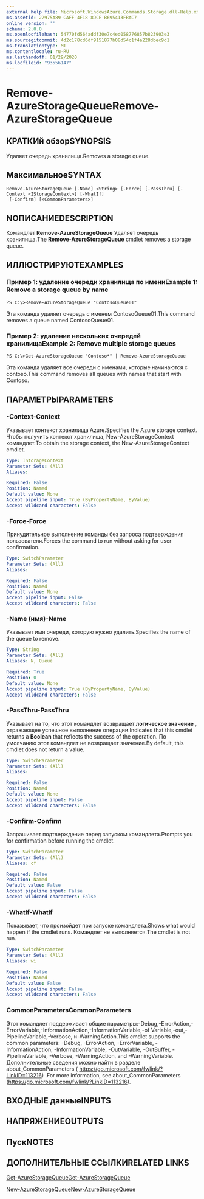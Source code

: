 ```yaml
---
external help file: Microsoft.WindowsAzure.Commands.Storage.dll-Help.xml
ms.assetid: 22975A89-CAFF-4F18-8DCE-B695413FBAC7
online version: ''
schema: 2.0.0
ms.openlocfilehash: 54770fd564addf30e7c4ed058776857b823903e3
ms.sourcegitcommit: 4d2c178cd6df9151877b08d54c1f4a228dbec9d1
ms.translationtype: MT
ms.contentlocale: ru-RU
ms.lasthandoff: 01/29/2020
ms.locfileid: "93556147"
---
```

# <span data-ttu-id="43f52-101">Remove-AzureStorageQueue</span><span class="sxs-lookup"><span data-stu-id="43f52-101">Remove-AzureStorageQueue</span></span>

## <span data-ttu-id="43f52-102">КРАТКИй обзор</span><span class="sxs-lookup"><span data-stu-id="43f52-102">SYNOPSIS</span></span>
<span data-ttu-id="43f52-103">Удаляет очередь хранилища.</span><span class="sxs-lookup"><span data-stu-id="43f52-103">Removes a storage queue.</span></span>

## <span data-ttu-id="43f52-104">Максимальное</span><span class="sxs-lookup"><span data-stu-id="43f52-104">SYNTAX</span></span>

```
Remove-AzureStorageQueue [-Name] <String> [-Force] [-PassThru] [-Context <IStorageContext>] [-WhatIf]
 [-Confirm] [<CommonParameters>]
```

## <span data-ttu-id="43f52-105">NОПИСАНИЕ</span><span class="sxs-lookup"><span data-stu-id="43f52-105">DESCRIPTION</span></span>
<span data-ttu-id="43f52-106">Командлет **Remove-AzureStorageQueue** Удаляет очередь хранилища.</span><span class="sxs-lookup"><span data-stu-id="43f52-106">The **Remove-AzureStorageQueue** cmdlet removes a storage queue.</span></span>

## <span data-ttu-id="43f52-107">ИЛЛЮСТРИРУЮТ</span><span class="sxs-lookup"><span data-stu-id="43f52-107">EXAMPLES</span></span>

### <span data-ttu-id="43f52-108">Пример 1: удаление очереди хранилища по имени</span><span class="sxs-lookup"><span data-stu-id="43f52-108">Example 1: Remove a storage queue by name</span></span>
```
PS C:\>Remove-AzureStorageQueue "ContosoQueue01"
```

<span data-ttu-id="43f52-109">Эта команда удаляет очередь с именем ContosoQueue01.</span><span class="sxs-lookup"><span data-stu-id="43f52-109">This command removes a queue named ContosoQueue01.</span></span>

### <span data-ttu-id="43f52-110">Пример 2: удаление нескольких очередей хранилища</span><span class="sxs-lookup"><span data-stu-id="43f52-110">Example 2: Remove multiple storage queues</span></span>
```
PS C:\>Get-AzureStorageQueue "Contoso*" | Remove-AzureStorageQueue
```

<span data-ttu-id="43f52-111">Эта команда удаляет все очереди с именами, которые начинаются с contoso.</span><span class="sxs-lookup"><span data-stu-id="43f52-111">This command removes all queues with names that start with Contoso.</span></span>

## <span data-ttu-id="43f52-112">ПАРАМЕТРЫ</span><span class="sxs-lookup"><span data-stu-id="43f52-112">PARAMETERS</span></span>

### <span data-ttu-id="43f52-113">-Context</span><span class="sxs-lookup"><span data-stu-id="43f52-113">-Context</span></span>
<span data-ttu-id="43f52-114">Указывает контекст хранилища Azure.</span><span class="sxs-lookup"><span data-stu-id="43f52-114">Specifies the Azure storage context.</span></span>
<span data-ttu-id="43f52-115">Чтобы получить контекст хранилища, New-AzureStorageContext командлет.</span><span class="sxs-lookup"><span data-stu-id="43f52-115">To obtain the storage context, the New-AzureStorageContext cmdlet.</span></span>

```yaml
Type: IStorageContext
Parameter Sets: (All)
Aliases: 

Required: False
Position: Named
Default value: None
Accept pipeline input: True (ByPropertyName, ByValue)
Accept wildcard characters: False
```

### <span data-ttu-id="43f52-116">-Force</span><span class="sxs-lookup"><span data-stu-id="43f52-116">-Force</span></span>
<span data-ttu-id="43f52-117">Принудительное выполнение команды без запроса подтверждения пользователя.</span><span class="sxs-lookup"><span data-stu-id="43f52-117">Forces the command to run without asking for user confirmation.</span></span>

```yaml
Type: SwitchParameter
Parameter Sets: (All)
Aliases: 

Required: False
Position: Named
Default value: None
Accept pipeline input: False
Accept wildcard characters: False
```

### <span data-ttu-id="43f52-118">-Name (имя)</span><span class="sxs-lookup"><span data-stu-id="43f52-118">-Name</span></span>
<span data-ttu-id="43f52-119">Указывает имя очереди, которую нужно удалить.</span><span class="sxs-lookup"><span data-stu-id="43f52-119">Specifies the name of the queue to remove.</span></span>

```yaml
Type: String
Parameter Sets: (All)
Aliases: N, Queue

Required: True
Position: 0
Default value: None
Accept pipeline input: True (ByPropertyName, ByValue)
Accept wildcard characters: False
```

### <span data-ttu-id="43f52-120">-PassThru</span><span class="sxs-lookup"><span data-stu-id="43f52-120">-PassThru</span></span>
<span data-ttu-id="43f52-121">Указывает на то, что этот командлет возвращает **логическое значение** , отражающее успешное выполнение операции.</span><span class="sxs-lookup"><span data-stu-id="43f52-121">Indicates that this cmdlet returns a **Boolean** that reflects the success of the operation.</span></span>
<span data-ttu-id="43f52-122">По умолчанию этот командлет не возвращает значение.</span><span class="sxs-lookup"><span data-stu-id="43f52-122">By default, this cmdlet does not return a value.</span></span>

```yaml
Type: SwitchParameter
Parameter Sets: (All)
Aliases: 

Required: False
Position: Named
Default value: None
Accept pipeline input: False
Accept wildcard characters: False
```

### <span data-ttu-id="43f52-123">-Confirm</span><span class="sxs-lookup"><span data-stu-id="43f52-123">-Confirm</span></span>
<span data-ttu-id="43f52-124">Запрашивает подтверждение перед запуском командлета.</span><span class="sxs-lookup"><span data-stu-id="43f52-124">Prompts you for confirmation before running the cmdlet.</span></span>

```yaml
Type: SwitchParameter
Parameter Sets: (All)
Aliases: cf

Required: False
Position: Named
Default value: False
Accept pipeline input: False
Accept wildcard characters: False
```

### <span data-ttu-id="43f52-125">-WhatIf</span><span class="sxs-lookup"><span data-stu-id="43f52-125">-WhatIf</span></span>
<span data-ttu-id="43f52-126">Показывает, что произойдет при запуске командлета.</span><span class="sxs-lookup"><span data-stu-id="43f52-126">Shows what would happen if the cmdlet runs.</span></span>
<span data-ttu-id="43f52-127">Командлет не выполняется.</span><span class="sxs-lookup"><span data-stu-id="43f52-127">The cmdlet is not run.</span></span>

```yaml
Type: SwitchParameter
Parameter Sets: (All)
Aliases: wi

Required: False
Position: Named
Default value: False
Accept pipeline input: False
Accept wildcard characters: False
```

### <span data-ttu-id="43f52-128">CommonParameters</span><span class="sxs-lookup"><span data-stu-id="43f52-128">CommonParameters</span></span>
<span data-ttu-id="43f52-129">Этот командлет поддерживает общие параметры:-Debug,-ErrorAction,-ErrorVariable,-InformationAction,-InformationVariable,-of Variable,-out,-PipelineVariable,-Verbose, и-WarningAction.</span><span class="sxs-lookup"><span data-stu-id="43f52-129">This cmdlet supports the common parameters: -Debug, -ErrorAction, -ErrorVariable, -InformationAction, -InformationVariable, -OutVariable, -OutBuffer, -PipelineVariable, -Verbose, -WarningAction, and -WarningVariable.</span></span> <span data-ttu-id="43f52-130">Дополнительные сведения можно найти в разделе about_CommonParameters ( https://go.microsoft.com/fwlink/?LinkID=113216) .</span><span class="sxs-lookup"><span data-stu-id="43f52-130">For more information, see about_CommonParameters (https://go.microsoft.com/fwlink/?LinkID=113216).</span></span>

## <span data-ttu-id="43f52-131">ВХОДНЫЕ данные</span><span class="sxs-lookup"><span data-stu-id="43f52-131">INPUTS</span></span>

## <span data-ttu-id="43f52-132">НАПРЯЖЕНИЕ</span><span class="sxs-lookup"><span data-stu-id="43f52-132">OUTPUTS</span></span>

## <span data-ttu-id="43f52-133">Пуск</span><span class="sxs-lookup"><span data-stu-id="43f52-133">NOTES</span></span>

## <span data-ttu-id="43f52-134">ДОПОЛНИТЕЛЬНЫЕ ССЫЛКИ</span><span class="sxs-lookup"><span data-stu-id="43f52-134">RELATED LINKS</span></span>

[<span data-ttu-id="43f52-135">Get-AzureStorageQueue</span><span class="sxs-lookup"><span data-stu-id="43f52-135">Get-AzureStorageQueue</span></span>](./Get-AzureStorageQueue.md)

[<span data-ttu-id="43f52-136">New-AzureStorageQueue</span><span class="sxs-lookup"><span data-stu-id="43f52-136">New-AzureStorageQueue</span></span>](./New-AzureStorageQueue.md)
